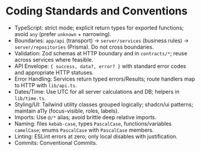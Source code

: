 # Coding Standards and Conventions

- TypeScript: strict mode; explicit return types for exported functions; avoid `any` (prefer `unknown` + narrowing).
- Boundaries: `app/api` (transport) → `server/services` (business rules) → `server/repositories` (Prisma). Do not cross boundaries.
- Validation: Zod schemas at HTTP boundary and in `contracts/*`; reuse across services where feasible.
- API Envelope: `{ success, data?, error? }` with standard error codes and appropriate HTTP statuses.
- Error Handling: Services return typed errors/Results; route handlers map to HTTP with `lib/api.ts`.
- Dates/Time: Use UTC for all server calculations and DB; helpers in `lib/time.ts`.
- Styling/UI: Tailwind utility classes grouped logically; shadcn/ui patterns; maintain a11y (focus-visible, roles, labels).
- Imports: Use `@/*` alias; avoid brittle deep relative imports.
- Naming: files `kebab-case`, types `PascalCase`, functions/variables `camelCase`; enums `PascalCase` with `PascalCase` members.
- Linting: ESLint errors at zero; only local disables with justification.
- Commits: Conventional Commits.
